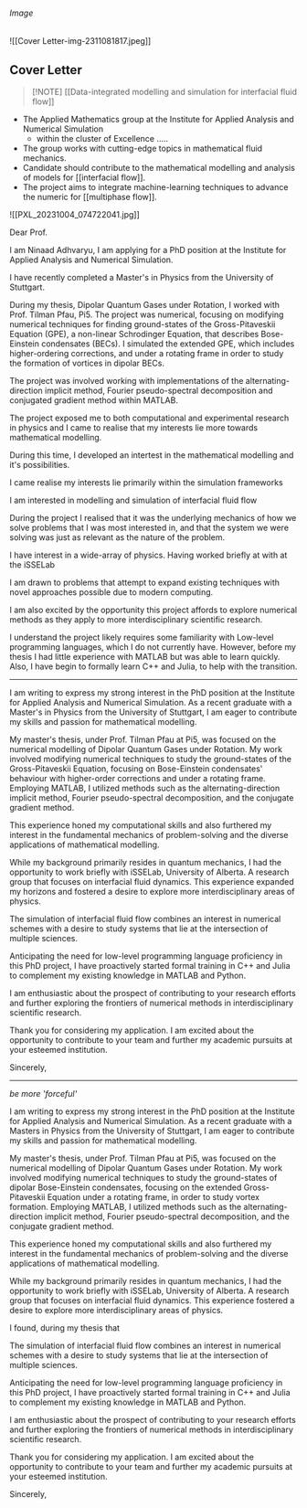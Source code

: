 ###### Image

![[Cover Letter-img-2311081817.jpeg]]



## Cover Letter

> [!NOTE] [[Data-integrated modelling and simulation for interfacial fluid flow]]
> 

- The Applied Mathematics group at the Institute for Applied Analysis and Numerical Simulation
	- within the cluster of Excellence .....
- The group works with cutting-edge topics in mathematical fluid mechanics.
- Candidate should contribute to the mathematical modelling and analysis of models for [[interfacial flow]].
- The project aims to integrate machine-learning techniques to advance the numeric for [[multiphase flow]]. 

![[PXL_20231004_074722041.jpg]]

Dear Prof.

I am Ninaad Adhvaryu, I am applying for a PhD position at the Institute for Applied Analysis and Numerical Simulation. 

I have recently completed a Master's in Physics from the University of Stuttgart. 

During my thesis, Dipolar Quantum Gases under Rotation, I worked with Prof. Tilman Pfau, Pi5. The project was numerical, focusing on modifying numerical techniques for finding ground-states of the Gross-Pitaveskii Equation (GPE), a non-linear Schrodinger Equation, that describes Bose-Einstein condensates (BECs). I simulated the extended GPE, which includes higher-ordering corrections, and under a rotating frame in order to study the formation of vortices in dipolar BECs. 

The project was involved working with implementations of the alternating-direction implicit method, Fourier pseudo-spectral decomposition and conjugated gradient method within MATLAB.

The project exposed me to both computational and experimental research in physics and I came to realise that my interests lie more towards mathematical modelling. 

During this time, I developed an intertest in the mathematical modelling and it's possibilities. 


I came realise my interests lie primarily within the  simulation frameworks 

I am interested in modelling and simulation of interfacial fluid flow

During the project I realised that it was the underlying mechanics of how we solve problems that I was most interested in, and that the system we were solving was just as relevant as the nature of the problem. 

I have interest in a wide-array of physics. Having worked briefly at with at the iSSELab 

I am drawn to problems that attempt to expand existing techniques with novel approaches possible due to modern computing. 

I am also excited by the opportunity this project affords to explore numerical methods as they apply to more interdisciplinary scientific research. 

I understand the project likely requires some familiarity with Low-level programming languages, which I do not currently have. However, before my thesis I had little experience with MATLAB but was able to learn quickly. Also, I have begin to formally learn C++ and Julia, to help with the transition.   

---
I am writing to express my strong interest in the PhD position at the Institute for Applied Analysis and Numerical Simulation. As a recent graduate with a Master's in Physics from the University of Stuttgart, I am eager to contribute my skills and passion for mathematical modelling.

My master's thesis, under Prof. Tilman Pfau at Pi5, was focused on the numerical modelling of Dipolar Quantum Gases under Rotation. My work involved modifying numerical techniques to study the ground-states of the Gross-Pitaveskii Equation, focusing on Bose-Einstein condensates' behaviour with higher-order corrections and under a rotating frame. Employing MATLAB, I utilized methods such as the alternating-direction implicit method, Fourier pseudo-spectral decomposition, and the conjugate gradient method.

This experience honed my computational skills and also furthered my interest in the fundamental mechanics of problem-solving and the diverse applications of mathematical modelling. 

While my background primarily resides in quantum mechanics, I had the opportunity to work briefly with iSSELab, University of Alberta. A research group that focuses on interfacial fluid dynamics. This experience expanded my horizons and fostered a desire to explore more interdisciplinary areas of physics.

The simulation of interfacial fluid flow combines an interest in numerical schemes with a desire to study systems that lie at the intersection of multiple sciences. 

Anticipating the need for low-level programming language proficiency in this PhD project, I have proactively started formal training in C++ and Julia to complement my existing knowledge in MATLAB and Python.

I am enthusiastic about the prospect of contributing to your research efforts and further exploring the frontiers of numerical methods in interdisciplinary scientific research.

Thank you for considering my application. I am excited about the opportunity to contribute to your team and further my academic pursuits at your esteemed institution.

Sincerely,

---
*be more 'forceful'*

I am writing to express my strong interest in the PhD position at the Institute for Applied Analysis and Numerical Simulation. As a recent graduate with a Masters in Physics from the University of Stuttgart, I am eager to contribute my skills and passion for mathematical modelling.

My master's thesis, under Prof. Tilman Pfau at Pi5, was focused on the numerical modelling of Dipolar Quantum Gases under Rotation. My work involved modifying numerical techniques to study the ground-states of dipolar Bose-Einstein condensates, focusing on the extended Gross-Pitaveskii Equation under a rotating frame, in order to study vortex formation. Employing MATLAB, I utilized methods such as the alternating-direction implicit method, Fourier pseudo-spectral decomposition, and the conjugate gradient method.

This experience honed my computational skills and also furthered my interest in the fundamental mechanics of problem-solving and the diverse applications of mathematical modelling. 

While my background primarily resides in quantum mechanics, I had the opportunity to work briefly with iSSELab, University of Alberta. A research group that focuses on interfacial fluid dynamics. This experience fostered a desire to explore more interdisciplinary areas of physics.

I found, during my thesis that

The simulation of interfacial fluid flow combines an interest in numerical schemes with a desire to study systems that lie at the intersection of multiple sciences. 

Anticipating the need for low-level programming language proficiency in this PhD project, I have proactively started formal training in C++ and Julia to complement my existing knowledge in MATLAB and Python.

I am enthusiastic about the prospect of contributing to your research efforts and further exploring the frontiers of numerical methods in interdisciplinary scientific research.

Thank you for considering my application. I am excited about the opportunity to contribute to your team and further my academic pursuits at your esteemed institution.

Sincerely,